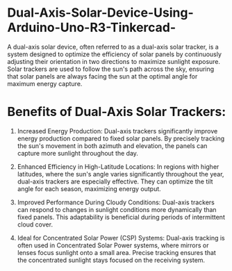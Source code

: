 # Dual-Axis-Solar-Device-Using-Arduino-Uno-R3-Tinkercad-
A dual-axis solar device, often referred to as a dual-axis solar tracker, is a system designed to optimize the efficiency of solar panels by 
continuously adjusting their orientation in two directions to maximize sunlight exposure. Solar trackers are used to follow the sun's path 
across the sky, ensuring that solar panels are always facing the sun at the optimal angle for maximum energy capture.

# Benefits of Dual-Axis Solar Trackers:

1) Increased Energy Production: 
Dual-axis trackers significantly improve energy production compared to fixed solar panels. By precisely tracking 
the sun's movement in both azimuth and elevation, the panels can capture more sunlight throughout the day.

2) Enhanced Efficiency in High-Latitude Locations: 
In regions with higher latitudes, where the sun's angle varies significantly throughout the year, 
dual-axis trackers are especially effective. They can optimize the tilt angle for each season, maximizing energy output.

3) Improved Performance During Cloudy Conditions: 
Dual-axis trackers can respond to changes in sunlight conditions more dynamically than fixed panels. 
This adaptability is beneficial during periods of intermittent cloud cover.

4) Ideal for Concentrated Solar Power (CSP) Systems: 
Dual-axis tracking is often used in Concentrated Solar Power systems, where mirrors or lenses focus 
sunlight onto a small area. Precise tracking ensures that the concentrated sunlight stays focused on the receiving system.
